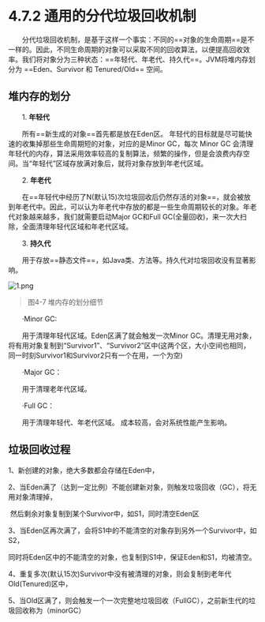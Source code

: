 # 4.7.2 通用的分代垃圾回收机制

　　分代垃圾回收机制，是基于这样一个事实：不同的==对象的生命周期==是不一样的。因此，不同生命周期的对象可以采取不同的回收算法，以便提高回收效率。我们将对象分为三种状态：==年轻代、年老代、持久代==。JVM将堆内存划分为 ==Eden、Survivor 和 Tenured/Old== 空间。

## 堆内存的划分

　　1. **年轻代**

　　所有==新生成的对象==首先都是放在Eden区。 年轻代的目标就是尽可能快速的收集掉那些生命周期短的对象，对应的是Minor GC，每次 Minor GC 会清理年轻代的内存，算法采用效率较高的复制算法，频繁的操作，但是会浪费内存空间。当“年轻代”区域存放满对象后，就将对象存放到年老代区域。

　　2. **年老代**

　　在==年轻代中经历了N(默认15)次垃圾回收后仍然存活的对象==，就会被放到年老代中。因此，可以认为年老代中存放的都是一些生命周期较长的对象。年老代对象越来越多，我们就需要启动Major GC和Full GC(全量回收)，来一次大扫除，全面清理年轻代区域和年老代区域。

　　3. **持久代**

　　用于存放==静态文件==，如Java类、方法等。持久代对垃圾回收没有显著影响。

![1.png](http://www.sxt.cn/360shop/Public/admin/UEditor/20170516/1494926399617250.png)

> 图4-7 堆内存的划分细节

　　·Minor GC:

　　用于清理年轻代区域。Eden区满了就会触发一次Minor GC。清理无用对象，将有用对象复制到“Survivor1”、“Survivor2”区中(这两个区，大小空间也相同，同一时刻Survivor1和Survivor2只有一个在用，一个为空)

　　·Major GC：

　　用于清理老年代区域。

　　·Full GC：

　　用于清理年轻代、年老代区域。 成本较高，会对系统性能产生影响。

## 垃圾回收过程

  1、新创建的对象，绝大多数都会存储在Eden中，

  2、当Eden满了（达到一定比例）不能创建新对象，则触发垃圾回收（GC），将无用对象清理掉，

​      然后剩余对象复制到某个Survivor中，如S1，同时清空Eden区

  3、当Eden区再次满了，会将S1中的不能清空的对象存到另外一个Survivor中，如S2，

​     同时将Eden区中的不能清空的对象，也复制到S1中，保证Eden和S1，均被清空。

  4、重复多次(默认15次)Survivor中没有被清理的对象，则会复制到老年代Old(Tenured)区中，

  5、当Old区满了，则会触发一个一次完整地垃圾回收（FullGC），之前新生代的垃圾回收称为（minorGC）
